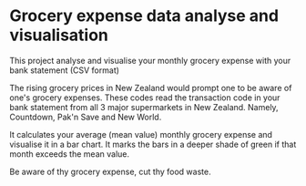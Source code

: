 # Grocery expense data analyse and visualisation

This project analyse and visualise your monthly grocery expense with your bank statement (CSV format)

The rising grocery prices in New Zealand would prompt one to be aware of one's grocery expenses.
These codes read the transaction code in your bank statement from all 3 major supermarkets in New Zealand. 
Namely, Countdown, Pak'n Save and New World.

It calculates your average (mean value) monthly grocery expense and visualise it in a bar chart.
It marks the bars in a deeper shade of green if that month exceeds the mean value.

Be aware of thy grocery expense, cut thy food waste.
